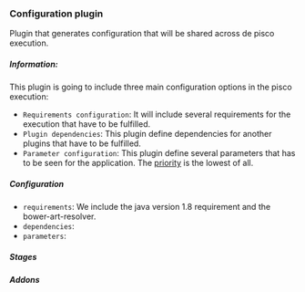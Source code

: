 ### Configuration plugin
Plugin that generates configuration that will be shared across de pisco execution.

##### Information:
This plugin is going to include three main configuration options in the pisco execution:
* `Requirements configuration`: It will include several requirements for the execution that have to be fulfilled.
* `Plugin dependencies`: This plugin define dependencies for another plugins that have to be fulfilled.
* `Parameter configuration`: This plugin define several parameters that has to be seen for the application. The [priority][1] is the lowest of all.

##### Configuration

* `requirements`: We include the java version 1.8 requirement and the bower-art-resolver.
* `dependencies`:
* `parameters`:

##### Stages

##### Addons




[1]: http://cellsjs.github.io/piscosour/developers/guides/05-parameters.html